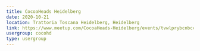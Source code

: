 ```yaml
---
title: CocoaHeads Heidelberg
date: 2020-10-21
location: Trattoria Toscana Heidelberg, Heidelberg
link: https://www.meetup.com/CocoaHeads-Heidelberg/events/tvwlprybcnbcc/
usergroup: cocohd
type: usergroup
---
```

